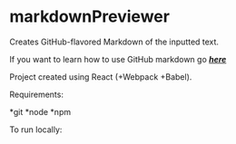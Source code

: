 # markdownPreviewer
Creates GitHub-flavored Markdown of the inputted text.

If you want to learn how to use GitHub markdown go ***[here](https://help.github.com/articles/basic-writing-and-formatting-syntax/)***

Project created using React (+Webpack +Babel).

Requirements:

*git
*node
*npm

To run locally:


